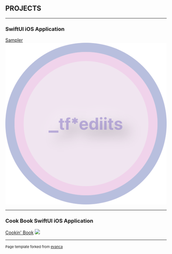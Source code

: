 ## PROJECTS

---

### SwiftUI iOS Application

[Sampler](/sample_page)
<img src="images/CircSampler_HomePage.png?raw=true"/>

---

### Cook Book SwiftUI iOS Application

[Cookin' Book](/cookinBook)
<img src="images/Cookin'Book_Gradient.png.png?raw=true"/>

---
<p style="font-size:11px">Page template forked from <a href="https://github.com/evanca/quick-portfolio">evanca</a></p>
